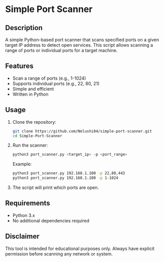 # Simple Port Scanner

## Description
A simple Python-based port scanner that scans specified ports on a given target IP address to detect open services. This script allows scanning a range of ports or individual ports for a target machine.

## Features
- Scan a range of ports (e.g., 1-1024)
- Supports individual ports (e.g., 22, 80, 21)
- Simple and efficient
- Written in Python

## Usage
1. Clone the repository:
    ```bash
    git clone https://github.com/Nelushi04/simple-port-scanner.git
    cd Simple-Port-Scanner
    ```
2. Run the scanner:
    ```bash
    python3 port_scanner.py <target_ip> -p <port_range>
    ```

   Example:
    ```bash
    python3 port_scanner.py 192.168.1.100 -p 22,80,443
    python3 port_scanner.py 192.168.1.100 -p 1-1024
    ```

3. The script will print which ports are open.

## Requirements
- Python 3.x
- No additional dependencies required

## Disclaimer
This tool is intended for educational purposes only. Always have explicit permission before scanning any network or system.
